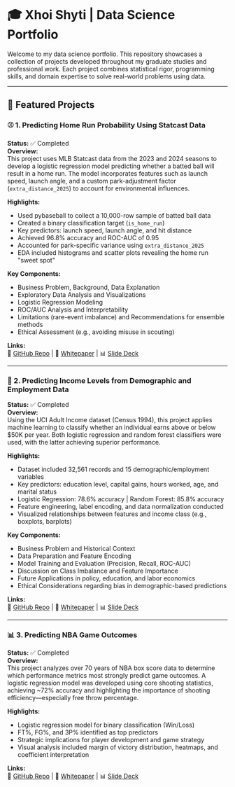 # 🎓 Xhoi Shyti | Data Science Portfolio

Welcome to my data science portfolio. This repository showcases a collection of projects developed throughout my graduate studies and professional work. Each project combines statistical rigor, programming skills, and domain expertise to solve real-world problems using data.

---

## 📌 Featured Projects

### ⚾ 1. Predicting Home Run Probability Using Statcast Data
**Status:** ✅ Completed  
**Overview:**  
This project uses MLB Statcast data from the 2023 and 2024 seasons to develop a logistic regression model predicting whether a batted ball will result in a home run. The model incorporates features such as launch speed, launch angle, and a custom park-adjustment factor (`extra_distance_2025`) to account for environmental influences.

**Highlights:**  
- Used pybaseball to collect a 10,000-row sample of batted ball data  
- Created a binary classification target (`is_home_run`)  
- Key predictors: launch speed, launch angle, and hit distance  
- Achieved 96.8% accuracy and ROC-AUC of 0.95  
- Accounted for park-specific variance using `extra_distance_2025`  
- EDA included histograms and scatter plots revealing the home run "sweet spot"

**Key Components:**  
- Business Problem, Background, Data Explanation  
- Exploratory Data Analysis and Visualizations  
- Logistic Regression Modeling  
- ROC/AUC Analysis and Interpretability  
- Limitations (rare-event imbalance) and Recommendations for ensemble methods  
- Ethical Assessment (e.g., avoiding misuse in scouting)  

**Links:**  
📂 [GitHub Repo](project_statcast_predictors) | 📄 [Whitepaper](project_statcast_predictors/report) | 📊 [Slide Deck](project_statcast_predictors/presentation)

---

### 💼 2. Predicting Income Levels from Demographic and Employment Data
**Status:** ✅ Completed  
**Overview:**  
Using the UCI Adult Income dataset (Census 1994), this project applies machine learning to classify whether an individual earns above or below $50K per year. Both logistic regression and random forest classifiers were used, with the latter achieving superior performance.

**Highlights:**  
- Dataset included 32,561 records and 15 demographic/employment variables  
- Key predictors: education level, capital gains, hours worked, age, and marital status  
- Logistic Regression: 78.6% accuracy | Random Forest: 85.8% accuracy  
- Feature engineering, label encoding, and data normalization conducted  
- Visualized relationships between features and income class (e.g., boxplots, barplots)  

**Key Components:**  
- Business Problem and Historical Context  
- Data Preparation and Feature Encoding  
- Model Training and Evaluation (Precision, Recall, ROC-AUC)  
- Discussion on Class Imbalance and Feature Importance  
- Future Applications in policy, education, and labor economics  
- Ethical Considerations regarding bias in demographic-based predictions  

**Links:**  
📂 [GitHub Repo](project_income_level_data) | 📄 [Whitepaper](project_income_level_data/report) | 📊 [Slide Deck](project_income_level_data/presentation)

---

### 📊 3. Predicting NBA Game Outcomes
**Status:** ✅ Completed  
**Overview:**  
This project analyzes over 70 years of NBA box score data to determine which performance metrics most strongly predict game outcomes. A logistic regression model was developed using core shooting statistics, achieving ~72% accuracy and highlighting the importance of shooting efficiency—especially free throw percentage.

**Highlights:**  
- Logistic regression model for binary classification (Win/Loss)  
- FT%, FG%, and 3P% identified as top predictors  
- Strategic implications for player development and game strategy  
- Visual analysis included margin of victory distribution, heatmaps, and coefficient interpretation

**Links:**  
📂 [GitHub Repo](project_nba_game_metrics/) | 📄 [Whitepaper](project_nba_game_metrics/report) | 📊 [Slide Deck](project_nba_game_metrics/presentation/key_metrics_pres.pptx)